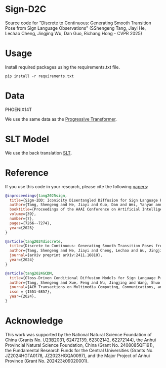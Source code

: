 # Sign-D2C
Source code for "Discrete to Continuous: Generating Smooth Transition Pose from Sign Language Observations" (SShengeng Tang, Jiayi He, Lechao Cheng, Jingjing Wu, Dan Guo, Richang Hong - CVPR 2025)

# Usage
Install required packages using the requirements.txt file.
```text
pip install -r requirements.txt
```

# Data
PHOENIX14T

We use the same data as the [Progressive Transformer](https://github.com/BenSaunders27/ProgressiveTransformersSLP/tree/master/Data/tmp).

# SLT Model
We use the back translation [SLT](https://github.com/NaVi-start/Sign-IDD-SLT.git).
# Reference
If you use this code in your research, please cite the following [papers](https://arxiv.org/abs/2412.13609):

```bibtex
@inproceedings{tang2025sign,
  title={Sign-IDD: Iconicity Disentangled Diffusion for Sign Language Production},
  author={Tang, Shengeng and He, Jiayi and Guo, Dan and Wei, Yanyan and Li, Feng and Hong, Richang},
  booktitle={Proceedings of the AAAI Conference on Artificial Intelligence},
  volume={39},
  number={7},
  pages={7266--7274},
  year={2025}
}

@article{tang2024discrete,
  title={Discrete to Continuous: Generating Smooth Transition Poses from Sign Language Observation},
  author={Tang, Shengeng and He, Jiayi and Cheng, Lechao and Wu, Jingjing and Guo, Dan and Hong, Richang},
  journal={arXiv preprint arXiv:2411.16810},
  year={2024}
}

@article{tang2024GCDM,
  title={Gloss-Driven Conditional Diffusion Models for Sign Language Production},
  author={Tang, Shengeng and Xue, Feng and Wu, Jingjing and Wang, Shuo and Hong, Richang},
  journal={ACM Transactions on Multimedia Computing, Communications, and Applications},
  issn = {1551-6857},
  year={2024},
}
```

# Acknowledge
This work was supported by the National Natural Science Foundation of China (Grants No. U23B2031, 62472139, 62302142, 62272144), the Anhui Provincial Natural Science Foundation, China (Grant No. 2408085QF191), the Fundamental Research Funds for the Central Universities (Grants No. JZ2024HGTA0178, JZ2023HGQA0097), and the Major Project of Anhui Province (Grant No. 202423k09020001).
